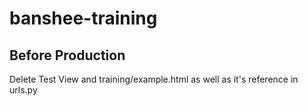 # banshee-training

## Before Production

Delete Test View and training/example.html as well as it's reference in urls.py
